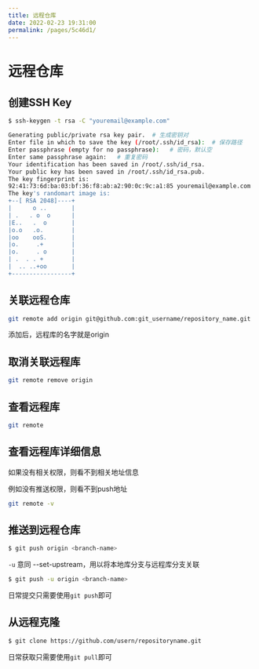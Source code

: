 ```yaml
---
title: 远程仓库
date: 2022-02-23 19:31:00
permalink: /pages/5c46d1/
---
```

# 远程仓库

## 创建SSH Key

```bash
$ ssh-keygen -t rsa -C "youremail@example.com"

Generating public/private rsa key pair.  # 生成密钥对 
Enter file in which to save the key (/root/.ssh/id_rsa):  # 保存路径
Enter passphrase (empty for no passphrase):   # 密码，默认空
Enter same passphrase again:   # 重复密码
Your identification has been saved in /root/.ssh/id_rsa.
Your public key has been saved in /root/.ssh/id_rsa.pub.
The key fingerprint is:
92:41:73:6d:ba:03:bf:36:f8:ab:a2:90:0c:9c:a1:85 youremail@example.com
The key's randomart image is:
+--[ RSA 2048]----+
|      o ..       |
| .   . o  o      |
|E..   .  o       |
|o.o   .o.        |
|oo    ooS.       |
|o.     .+        |
|o.     . o       |
| .  . . +        |
|  .. ..+oo       |
+-----------------+

```

## 关联远程仓库

```bash
git remote add origin git@github.com:git_username/repository_name.git
```

添加后，远程库的名字就是origin

## 取消关联远程库

```bash
git remote remove origin
```

## 查看远程库

```bash
git remote
```

## 查看远程库详细信息

如果没有相关权限，则看不到相关地址信息  

例如没有推送权限，则看不到push地址

```bash
git remote -v
```

## 推送到远程仓库

```bash
$ git push origin <branch-name>
```

`-u` 意同 --set-upstream，用以将本地库分支与远程库分支关联

```bash
$ git push -u origin <branch-name>
```

日常提交只需要使用`git push`即可

## 从远程克隆

```bash
$ git clone https://github.com/usern/repositoryname.git
```

日常获取只需要使用`git pull`即可
